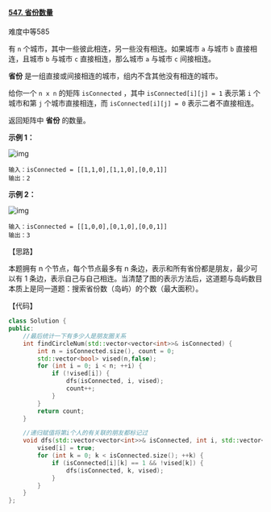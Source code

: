 #### [547. 省份数量](https://leetcode-cn.com/problems/number-of-provinces/)

难度中等585

有 `n` 个城市，其中一些彼此相连，另一些没有相连。如果城市 `a` 与城市 `b` 直接相连，且城市 `b` 与城市 `c` 直接相连，那么城市 `a` 与城市 `c` 间接相连。

**省份** 是一组直接或间接相连的城市，组内不含其他没有相连的城市。

给你一个 `n x n` 的矩阵 `isConnected` ，其中 `isConnected[i][j] = 1` 表示第 `i` 个城市和第 `j` 个城市直接相连，而 `isConnected[i][j] = 0` 表示二者不直接相连。

返回矩阵中 **省份** 的数量。

 

**示例 1：**

![img](https://assets.leetcode.com/uploads/2020/12/24/graph1.jpg)

```
输入：isConnected = [[1,1,0],[1,1,0],[0,0,1]]
输出：2
```

**示例 2：**

![img](https://assets.leetcode.com/uploads/2020/12/24/graph2.jpg)

```
输入：isConnected = [[1,0,0],[0,1,0],[0,0,1]]
输出：3
```

 【思路】

本题拥有 n 个节点，每个节点最多有 n 条边，表示和所有省份都是朋友，最少可以有 1 条边，表示自己与自己相连。当清楚了图的表示方法后，这道题与岛屿数目本质上是同一道题：搜索省份数（岛屿）的个数（最大面积）。

【代码】

```c++
class Solution {
public:    
    //最后统计一下有多少人是朋友圈关系
    int findCircleNum(std::vector<vector<int>>& isConnected) {
        int n = isConnected.size(), count = 0;
        std::vector<bool> vised(n,false);
        for (int i = 0; i < n; ++i) {
            if (!vised[i]) {
                dfs(isConnected, i, vised);
                count++;
            }
        }
        return count;
    }

    //递归赋值将第i个人的有关联的朋友都标记过
    void dfs(std::vector<vector<int>>& isConnected, int i, std::vector<bool>& vised) {
        vised[i] = true;
        for (int k = 0; k < isConnected.size(); ++k) {
            if (isConnected[i][k] == 1 && !vised[k]) {
                dfs(isConnected, k, vised);
            }
        }
    }
};
```


